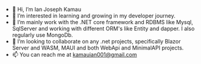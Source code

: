 - 👋 Hi, I’m Ian Joseph Kamau
- 👀 I’m interested in learning and growing in my developer journey.
- 🌱 I’m mainly work with the .NET core framework and RDBMS like Mysql, SqlServer and working with different ORM's like Entity and dapper. I also regularly use MongoDb.
- 💞️ I’m looking to collaborate on any .net projects, specifically Blazor Server and WASM, MAUI and both WebApi and MinimalAPI projects.
- 📫 You can reach me at kamauian001@gmail.com

<!---
Astronome1/Astronome1 is a ✨ special ✨ repository because its `README.md` (this file) appears on your GitHub profile.
You can click the Preview link to take a look at your changes.
--->
